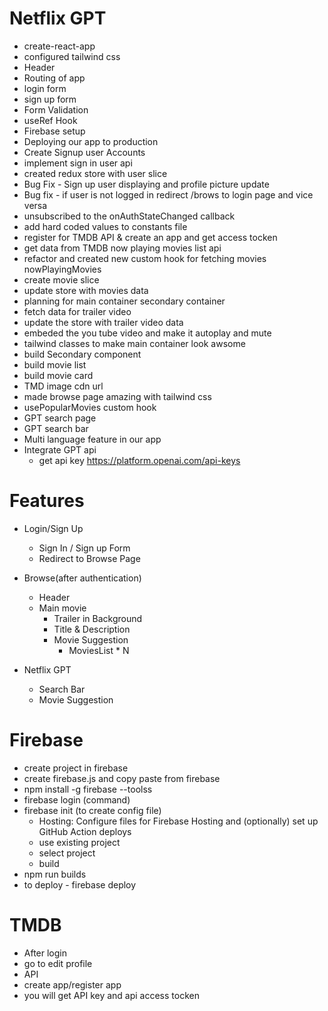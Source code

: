 # Netflix GPT

- create-react-app
- configured tailwind css
- Header
- Routing of app
- login form
- sign up form
- Form Validation
- useRef Hook
- Firebase setup
- Deploying our app to production
- Create Signup user Accounts
- implement sign in user api
- created redux store with user slice
- Bug Fix - Sign up user displaying and profile picture update
- Bug fix - if user is not logged in redirect /brows to login page and vice versa
- unsubscribed to the onAuthStateChanged callback
- add hard coded values to constants file
- register for TMDB API & create an app and get access tocken
- get data from TMDB now playing movies list api
- refactor and created new custom hook for fetching movies nowPlayingMovies
- create movie slice
- update store with movies data
- planning for main container secondary container
- fetch data for trailer video
- update the store with trailer video data
- embeded the you tube video and make it autoplay and mute
- tailwind classes to make main container look awsome
- build Secondary component
- build movie list
- build movie card
- TMD image cdn url
- made browse page amazing with tailwind css
- usePopularMovies custom hook
- GPT search page
- GPT search bar
- Multi language feature in our app
- Integrate GPT api
  - get api key https://platform.openai.com/api-keys

# Features

- Login/Sign Up
  - Sign In / Sign up Form
  - Redirect to Browse Page
- Browse(after authentication)

  - Header
  - Main movie
    - Trailer in Background
    - Title & Description
    - Movie Suggestion
      - MoviesList \* N

- Netflix GPT
  - Search Bar
  - Movie Suggestion

# Firebase

- create project in firebase
- create firebase.js and copy paste from firebase
- npm install -g firebase --toolss
- firebase login (command)
- firebase init (to create config file)
  - Hosting: Configure files for Firebase Hosting and (optionally) set up GitHub Action deploys
  - use existing project
  - select project
  - build
- npm run builds
- to deploy - firebase deploy

# TMDB

- After login
- go to edit profile
- API
- create app/register app
- you will get API key and api access tocken
